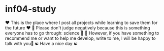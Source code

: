 # inf04-study
❤️ This is the place where I post all projects while learning to save them for the future ❤️ 
💢 Please don't judge negatively because this is something everyone has to go through: science 💢
🥰 However, if you have something to recommend me or want to help me develop, write to me, I will be happy to talk with you🥰
☯️ Have a nice day ☯️
